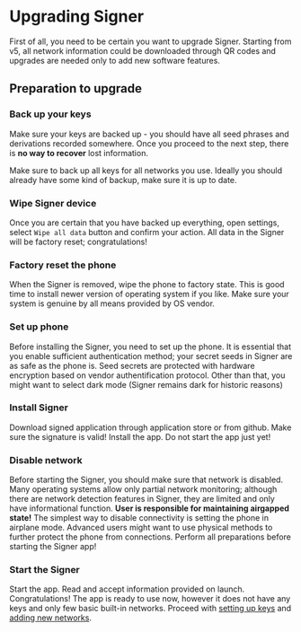 # Upgrading Signer

First of all, you need to be certain you want to upgrade Signer. Starting from v5, all network information could be downloaded through QR codes and upgrades are needed only to add new software features.

## Preparation to upgrade

### Back up your keys

Make sure your keys are backed up - you should have all seed phrases and derivations recorded somewhere. Once you proceed to the next step, there is **no way to recover** lost information.

Make sure to back up all keys for all networks you use. Ideally you should already have some kind of backup, make sure it is up to date.

### Wipe Signer device

Once you are certain that you have backed up everything, open settings, select `Wipe all data` button and confirm your action. All data in the Signer will be factory reset; congratulations!

### Factory reset the phone

When the Signer is removed, wipe the phone to factory state. This is good time to install newer version of operating system if you like. Make sure your system is genuine by all means provided by OS vendor.

### Set up phone

Before installing the Signer, you need to set up the phone. It is essential that you enable sufficient authentication method; your secret seeds in Signer are as safe as the phone is. Seed secrets are protected with hardware encryption based on vendor authentification protocol. Other than that, you might want to select dark mode (Signer remains dark for historic reasons)

### Install Signer

Download signed application through application store or from github. Make sure the signature is valid! Install the app. Do not start the app just yet!

### Disable network

Before starting the Signer, you should make sure that network is disabled. Many operating systems allow only partial network monitoring; although there are network detection features in Signer, they are limited and only have informational function. **User is responsible for maintaining airgapped state!** The simplest way to disable connectivity is setting the phone in airplane mode. Advanced users might want to use physical methods to further protect the phone from connections. Perform all preparations before starting the Signer app!

### Start the Signer

Start the app. Read and accept information provided on launch. Congratulations! The app is ready to use now, however it does not have any keys and only few basic built-in networks. Proceed with [setting up keys](./docs/tutorials/Start.md) and [adding new networks](./docs/tutorials/New-Network.md).
